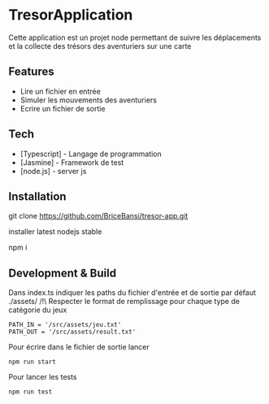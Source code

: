# TresorApplication
Cette application est un projet node permettant de suivre les déplacements et la collecte des trésors des aventuriers sur une carte

## Features

- Lire un fichier en entrée
- Simuler les mouvements des aventuriers
- Ecrire un fichier de sortie

## Tech

- [Typescript] - Langage de programmation
- [Jasmine] - Framework de test
- [node.js] - server js

## Installation

git clone  https://github.com/BriceBansi/tresor-app.git

installer latest nodejs stable

npm i

## Development & Build

Dans index.ts indiquer les paths du fichier d'entrée et de sortie par défaut ./assets/
/!\ Respecter le format de remplissage pour chaque type de catégorie du jeux
```
PATH_IN = '/src/assets/jeu.txt'
PATH_OUT = '/src/assets/result.txt'
```
Pour écrire dans le fichier de sortie lancer
```
npm run start
```
Pour lancer les tests
```
npm run test
```


